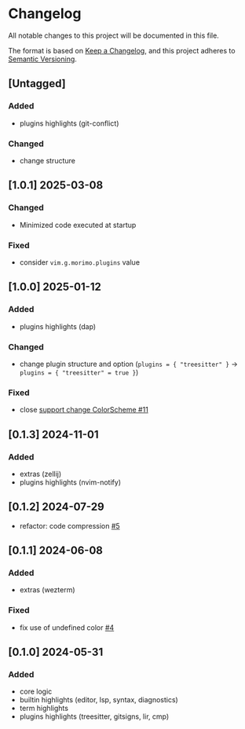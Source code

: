 # Changelog

All notable changes to this project will be documented in this file.

The format is based on [Keep a Changelog](https://keepachangelog.com/en/1.1.0/),
and this project adheres to [Semantic Versioning](https://semver.org/spec/v2.0.0.html).

## [Untagged]

### Added
- plugins highlights (git-conflict) 

### Changed
- change structure

## [1.0.1] 2025-03-08

### Changed
- Minimized code executed at startup

### Fixed
- consider `vim.g.morimo.plugins` value

## [1.0.0] 2025-01-12

### Added
- plugins highlights (dap) 

### Changed
- change plugin structure and option (`plugins = { "treesitter" }` → `plugins = { "treesitter" = true }`)

### Fixed
- close [support change ColorScheme #11](https://github.com/ttak0422/morimo/issues/11)

## [0.1.3] 2024-11-01

### Added
- extras (zellij)
- plugins highlights (nvim-notify) 

## [0.1.2] 2024-07-29

- refactor: code compression [#5](https://github.com/ttak0422/morimo/pull/5)

## [0.1.1] 2024-06-08

### Added

- extras (wezterm)

### Fixed

- fix use of undefined color [#4](https://github.com/ttak0422/morimo/pull/4)

## [0.1.0] 2024-05-31

### Added

- core logic
- builtin highlights (editor, lsp, syntax, diagnostics)
- term highlights
- plugins highlights (treesitter, gitsigns, lir, cmp)
